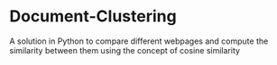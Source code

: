# Document-Clustering
A solution in Python to compare different webpages and compute the similarity between them using the concept of cosine similarity
